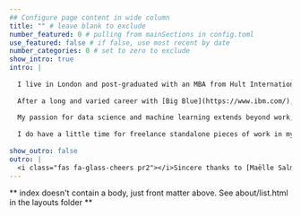 ```yaml
---
## Configure page content in wide column
title: "" # leave blank to exclude
number_featured: 0 # pulling from mainSections in config.toml
use_featured: false # if false, use most recent by date
number_categories: 0 # set to zero to exclude
show_intro: true
intro: |
  
  I live in London and post-graduated with an MBA from Hult International Business School as valedictorian in 2001.
  
  After a long and varied career with [Big Blue](https://www.ibm.com/), mixing business leadership and data scientist roles, I'm currently taking some time out to pursue personal projects.
  
  My passion for data science and machine learning extends beyond work, and this is hopefully reflected in this personal blog. The [tidyverse](https://www.tidyverse.org) and [tidymodels](https://www.tidymodels.org) have made data science and modelling a real joy to do. And I love using Adobe Fresco to bring it all to life.
  
  I do have a little time for freelance standalone pieces of work in my areas of interest. And I'd also happily help with the occasional graphic in return for an attribution. So please do [get in touch](/contact/).
  
show_outro: false
outro: |
  <i class="fas fa-glass-cheers pr2"></i>Sincere thanks to [Maëlle Salmon](https://masalmon.eu/) for her help naming this Hugo theme!
---
```


** index doesn't contain a body, just front matter above.
See about/list.html in the layouts folder **